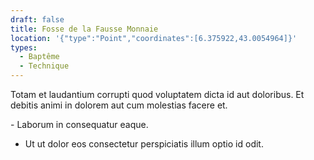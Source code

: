 ```yaml
---
draft: false
title: Fosse de la Fausse Monnaie
location: '{"type":"Point","coordinates":[6.375922,43.0054964]}'
types:
  - Baptême
  - Technique
---
```

Totam et laudantium corrupti quod voluptatem dicta id aut doloribus.
Et debitis animi in dolorem aut cum molestias facere et.

\- Laborum in consequatur eaque.
- Ut ut dolor eos consectetur perspiciatis illum optio id odit.